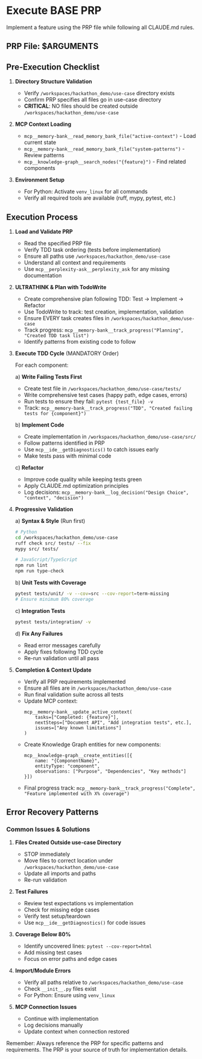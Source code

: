 # Execute BASE PRP

Implement a feature using the PRP file while following all CLAUDE.md rules.

## PRP File: $ARGUMENTS

## Pre-Execution Checklist

1. **Directory Structure Validation**
   - Verify `/workspaces/hackathon_demo/use-case` directory exists
   - Confirm PRP specifies all files go in use-case directory
   - **CRITICAL**: NO files should be created outside `/workspaces/hackathon_demo/use-case`

2. **MCP Context Loading**
   - `mcp__memory-bank__read_memory_bank_file("active-context")` - Load current state
   - `mcp__memory-bank__read_memory_bank_file("system-patterns")` - Review patterns
   - `mcp__knowledge-graph__search_nodes("{feature}")` - Find related components

3. **Environment Setup**
   - For Python: Activate `venv_linux` for all commands
   - Verify all required tools are available (ruff, mypy, pytest, etc.)

## Execution Process

1. **Load and Validate PRP**
   - Read the specified PRP file
   - Verify TDD task ordering (tests before implementation)
   - Ensure all paths use `/workspaces/hackathon_demo/use-case`
   - Understand all context and requirements
   - Use `mcp__perplexity-ask__perplexity_ask` for any missing documentation

2. **ULTRATHINK & Plan with TodoWrite**
   - Create comprehensive plan following TDD: Test → Implement → Refactor
   - Use TodoWrite to track: test creation, implementation, validation
   - Ensure EVERY task creates files in `/workspaces/hackathon_demo/use-case`
   - Track progress: `mcp__memory-bank__track_progress("Planning", "Created TDD task list")`
   - Identify patterns from existing code to follow

3. **Execute TDD Cycle** (MANDATORY Order)
   
   For each component:
   
   a) **Write Failing Tests First**
      - Create test file in `/workspaces/hackathon_demo/use-case/tests/`
      - Write comprehensive test cases (happy path, edge cases, errors)
      - Run tests to ensure they fail: `pytest {test_file} -v`
      - Track: `mcp__memory-bank__track_progress("TDD", "Created failing tests for {component}")`
   
   b) **Implement Code**
      - Create implementation in `/workspaces/hackathon_demo/use-case/src/`
      - Follow patterns identified in PRP
      - Use `mcp__ide__getDiagnostics()` to catch issues early
      - Make tests pass with minimal code
   
   c) **Refactor**
      - Improve code quality while keeping tests green
      - Apply CLAUDE.md optimization principles
      - Log decisions: `mcp__memory-bank__log_decision("Design Choice", "context", "decision")`

4. **Progressive Validation**
   
   a) **Syntax & Style** (Run first)
      ```bash
      # Python
      cd /workspaces/hackathon_demo/use-case
      ruff check src/ tests/ --fix
      mypy src/ tests/
      
      # JavaScript/TypeScript
      npm run lint
      npm run type-check
      ```
   
   b) **Unit Tests with Coverage**
      ```bash
      pytest tests/unit/ -v --cov=src --cov-report=term-missing
      # Ensure minimum 80% coverage
      ```
   
   c) **Integration Tests**
      ```bash
      pytest tests/integration/ -v
      ```
   
   d) **Fix Any Failures**
      - Read error messages carefully
      - Apply fixes following TDD cycle
      - Re-run validation until all pass

5. **Completion & Context Update**
   - Verify all PRP requirements implemented
   - Ensure all files are in `/workspaces/hackathon_demo/use-case`
   - Run final validation suite across all tests
   - Update MCP context:
     ```
     mcp__memory-bank__update_active_context(
         tasks=["Completed: {feature}"],
         nextSteps=["Document API", "Add integration tests", etc.],
         issues=["Any known limitations"]
     )
     ```
   - Create Knowledge Graph entities for new components:
     ```
     mcp__knowledge-graph__create_entities([{
         name: "{ComponentName}",
         entityType: "component",
         observations: ["Purpose", "Dependencies", "Key methods"]
     }])
     ```
   - Final progress track: `mcp__memory-bank__track_progress("Complete", "Feature implemented with X% coverage")`

## Error Recovery Patterns

### Common Issues & Solutions

1. **Files Created Outside use-case Directory**
   - STOP immediately
   - Move files to correct location under `/workspaces/hackathon_demo/use-case`
   - Update all imports and paths
   - Re-run validation

2. **Test Failures**
   - Review test expectations vs implementation
   - Check for missing edge cases
   - Verify test setup/teardown
   - Use `mcp__ide__getDiagnostics()` for code issues

3. **Coverage Below 80%**
   - Identify uncovered lines: `pytest --cov-report=html`
   - Add missing test cases
   - Focus on error paths and edge cases

4. **Import/Module Errors**
   - Verify all paths relative to `/workspaces/hackathon_demo/use-case`
   - Check `__init__.py` files exist
   - For Python: Ensure using `venv_linux`

5. **MCP Connection Issues**
   - Continue with implementation
   - Log decisions manually
   - Update context when connection restored

Remember: Always reference the PRP for specific patterns and requirements. The PRP is your source of truth for implementation details.